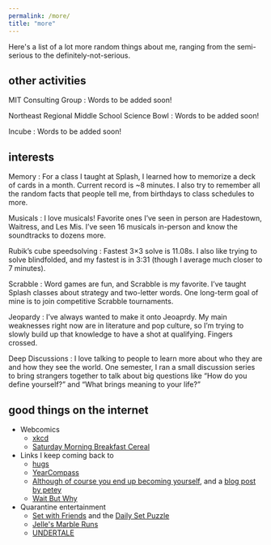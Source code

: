 ```yaml
---
permalink: /more/
title: "more"
---
```


Here's a list of a lot more random things about me, ranging from the semi-serious to the definitely-not-serious.


## other activities

MIT Consulting Group
: Words to be added soon!

Northeast Regional Middle School Science Bowl
: Words to be added soon!

Incube
: Words to be added soon!

## interests

Memory
: For a class I taught at Splash, I learned how to memorize a deck of cards in a month. Current record is ~8 minutes. I also try to remember all the random facts that people tell me, from birthdays to class schedules to more.

Musicals
: I love musicals! Favorite ones I’ve seen in person are Hadestown, Waitress, and Les Mis. I’ve seen 16 musicals in-person and know the soundtracks to dozens more.

Rubik’s cube speedsolving
: Fastest 3×3 solve is 11.08s. I also like trying to solve blindfolded, and my fastest is in 3:31 (though I average much closer to 7 minutes).

Scrabble
: Word games are fun, and Scrabble is my favorite. I’ve taught Splash classes about strategy and two-letter words. One long-term goal of mine is to join competitive Scrabble tournaments.

Jeopardy
: I’ve always wanted to make it onto Jeoaprdy. My main weaknesses right now are in literature and pop culture, so I’m trying to slowly build up that knowledge to have a shot at qualifying. Fingers crossed.

Deep Discussions
: I love talking to people to learn more about who they are and how they see the world. One semester, I ran a small discussion series to bring strangers together to talk about big questions like “How do you define yourself?” and “What brings meaning to your life?”


## good things on the internet
* Webcomics
	* [xkcd](https://xkcd.com/)
	* [Saturday Morning Breakfast Cereal](https://www.smbc-comics.com/)
* Links I keep coming back to
	* [hugs](http://web.mit.edu/cor/www/hugs/)
	* [YearCompass](https://www.yearcompass.com)
	* [Although of course you end up becoming yourself](https://www.goodreads.com/work/quotes/7144014-although-of-course-you-end-up-becoming-yourself-a-road-trip-with-david), and a [blog post by petey](https://mitadmissions.org/blogs/entry/choosing-to-become-yourself/)
	* [Wait But Why](https://waitbutwhy.com/)
* Quarantine entertainment
	* [Set with Friends](https://setwithfriends.com/) and the [Daily Set Puzzle](https://www.setgame.com/set/puzzle)
	* [Jelle's Marble Runs](https://www.youtube.com/channel/UCYJdpnjuSWVOLgGT9fIzL0g)
	* [UNDERTALE](https://undertale.com/)